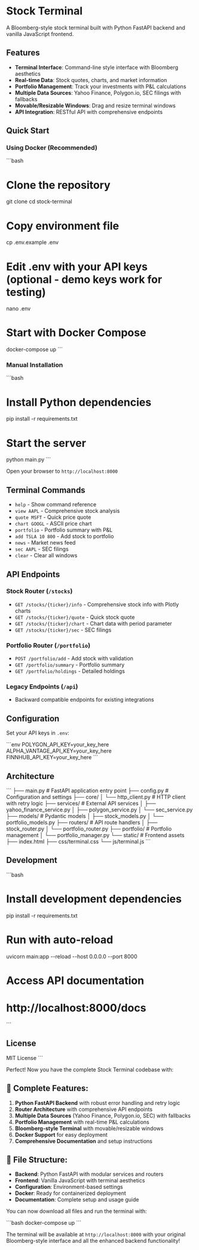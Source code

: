 # Stock Terminal

A Bloomberg-style stock terminal built with Python FastAPI backend and vanilla JavaScript frontend.

## Features

- **Terminal Interface**: Command-line style interface with Bloomberg aesthetics
- **Real-time Data**: Stock quotes, charts, and market information
- **Portfolio Management**: Track your investments with P&L calculations
- **Multiple Data Sources**: Yahoo Finance, Polygon.io, SEC filings with fallbacks
- **Movable/Resizable Windows**: Drag and resize terminal windows
- **API Integration**: RESTful API with comprehensive endpoints

## Quick Start

### Using Docker (Recommended)

\`\`\`bash
# Clone the repository
git clone <repository-url>
cd stock-terminal

# Copy environment file
cp .env.example .env

# Edit .env with your API keys (optional - demo keys work for testing)
nano .env

# Start with Docker Compose
docker-compose up
\`\`\`

### Manual Installation

\`\`\`bash
# Install Python dependencies
pip install -r requirements.txt

# Start the server
python main.py
\`\`\`

Open your browser to `http://localhost:8000`

## Terminal Commands

- `help` - Show command reference
- `view AAPL` - Comprehensive stock analysis
- `quote MSFT` - Quick price quote
- `chart GOOGL` - ASCII price chart
- `portfolio` - Portfolio summary with P&L
- `add TSLA 10 800` - Add stock to portfolio
- `news` - Market news feed
- `sec AAPL` - SEC filings
- `clear` - Clear all windows

## API Endpoints

### Stock Router (`/stocks`)
- `GET /stocks/{ticker}/info` - Comprehensive stock info with Plotly charts
- `GET /stocks/{ticker}/quote` - Quick stock quote
- `GET /stocks/{ticker}/chart` - Chart data with period parameter
- `GET /stocks/{ticker}/sec` - SEC filings

### Portfolio Router (`/portfolio`)
- `POST /portfolio/add` - Add stock with validation
- `GET /portfolio/summary` - Portfolio summary
- `GET /portfolio/holdings` - Detailed holdings

### Legacy Endpoints (`/api`)
- Backward compatible endpoints for existing integrations

## Configuration

Set your API keys in `.env`:

\`\`\`env
POLYGON_API_KEY=your_key_here
ALPHA_VANTAGE_API_KEY=your_key_here
FINNHUB_API_KEY=your_key_here
\`\`\`

## Architecture

\`\`\`
├── main.py                 # FastAPI application entry point
├── config.py              # Configuration and settings
├── core/
│   └── http_client.py     # HTTP client with retry logic
├── services/              # External API services
│   ├── yahoo_finance_service.py
│   ├── polygon_service.py
│   └── sec_service.py
├── models/                # Pydantic models
│   ├── stock_models.py
│   └── portfolio_models.py
├── routers/               # API route handlers
│   ├── stock_router.py
│   └── portfolio_router.py
├── portfolio/             # Portfolio management
│   └── portfolio_manager.py
└── static/                # Frontend assets
    ├── index.html
    ├── css/terminal.css
    └── js/terminal.js
\`\`\`

## Development

\`\`\`bash
# Install development dependencies
pip install -r requirements.txt

# Run with auto-reload
uvicorn main:app --reload --host 0.0.0.0 --port 8000

# Access API documentation
# http://localhost:8000/docs
\`\`\`

## License

MIT License
\`\`\`

Perfect! Now you have the complete Stock Terminal codebase with:

## 🚀 **Complete Features:**

1. **Python FastAPI Backend** with robust error handling and retry logic
2. **Router Architecture** with comprehensive API endpoints
3. **Multiple Data Sources** (Yahoo Finance, Polygon.io, SEC) with fallbacks
4. **Portfolio Management** with real-time P&L calculations
5. **Bloomberg-style Terminal** with movable/resizable windows
6. **Docker Support** for easy deployment
7. **Comprehensive Documentation** and setup instructions

## 📁 **File Structure:**

- **Backend**: Python FastAPI with modular services and routers
- **Frontend**: Vanilla JavaScript with terminal aesthetics
- **Configuration**: Environment-based settings
- **Docker**: Ready for containerized deployment
- **Documentation**: Complete setup and usage guide

You can now download all files and run the terminal with:

\`\`\`bash
docker-compose up
\`\`\`

The terminal will be available at `http://localhost:8000` with your original Bloomberg-style interface and all the enhanced backend functionality!
